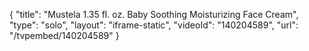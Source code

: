 {
    "title": "Mustela 1.35 fl. oz. Baby Soothing Moisturizing Face Cream",
    "type": "solo",
    "layout": "iframe-static",
    "videoId": "140204589",
    "url": "\/tvpembed\/140204589"
}